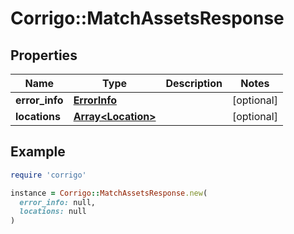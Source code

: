# Corrigo::MatchAssetsResponse

## Properties

| Name | Type | Description | Notes |
| ---- | ---- | ----------- | ----- |
| **error_info** | [**ErrorInfo**](ErrorInfo.md) |  | [optional] |
| **locations** | [**Array&lt;Location&gt;**](Location.md) |  | [optional] |

## Example

```ruby
require 'corrigo'

instance = Corrigo::MatchAssetsResponse.new(
  error_info: null,
  locations: null
)
```


